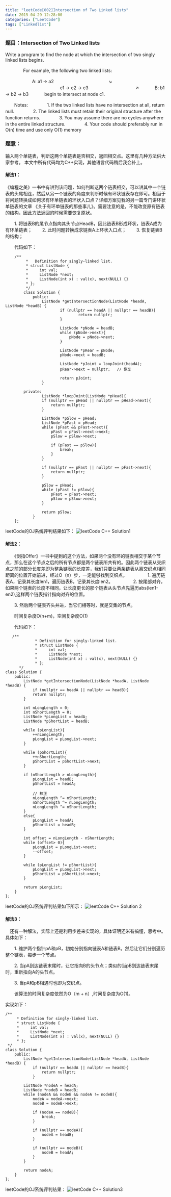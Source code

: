 ```yaml
---
title: "leetCode[002]Intersection of Two Linked lists"
date: 2015-04-29 12:28:00
categories: ["LeetCode"]
tags: ["Linkedlist"]
---
```


### 题目：Intersection of Two Linked lists

Write a program to find the node at which the intersection of two
singly linked lists begins.

　　　　For example, the following two linked lists:

　　　　　　A: a1 → a2
　　　　　　　　　　　　↘
　　　　　　　　　　　　   c1 → c2 → c3
　　　　　　　　　　   ↗ 　　　
	  B: b1 → b2 → b3 　　
	　begin to intersect at node c1.

　　Notes:
　　　　1. If the two linked lists have no intersection at all, return null.
　　　　2. The linked lists must retain their original structure after the function returns.
　　　　3. You may assume there are no cycles anywhere in the entire linked structure.
　　　　4. Your code should preferably run in O(n) time and use only O(1) memory

<!-- more -->

### 题意：

输入两个单链表，判断这两个单链表是否相交，返回相交点。这里有几种方法供大家参考。 本文中所有代码均为C++实现，其他语言代码稍后我会补上。

#### 解法1：
《编程之美》一书中有讲到该问题，如何判断这两个链表相交，可以讲其中一个链表的头尾相连，然后从另一个链表的角度来判断时候有环状链表存在即可。相当于将问题转换成如何求有环单链表的环状入口点？详细方案见我的另一篇专门讲环状单链表的文章 《关于有环单链表的那些事儿》。需要注意的是，不能改变原有链表的结构，因此方法返回的时候需要恢复原状。

　　1. 将链表B的尾节点指向其头节点HeadB，因此链表B形成环状，链表A成为有环单链表；
　　2. 此时问题转换成求链表A上环状入口点；
　　3. 恢复链表B的结构；

　　代码如下：

```
    /**
		 *	 Definition for singly-linked list.
		 * struct ListNode {
		 *     int val;
		 *     ListNode *next;
		 *     ListNode(int x) : val(x), next(NULL) {}
		 * };
		 */
		class Solution {
			public:
			    ListNode *getIntersectionNode(ListNode *headA, ListNode *headB) {
				        if (nullptr == headA || nullptr == headB){
					            return nullptr;
				        }

				        ListNode *pNode = headB;
				        while (pNode->next){
				            pNode = pNode->next;
				        }
		        
				        ListNode *pRear = pNode;
				        pNode->next = headB;

				        ListNode *pJoint = loopJoint(headA);
				        pRear->next = nullptr;   // 恢复

				        return pJoint;
			    }
	    
		private:    
			    ListNode *loopJoint(ListNode *pHead){
		        if (nullptr == pHead || nullptr == pHead->next){
		            return nullptr;
		        }

		        ListNode *pSlow = pHead;
		        ListNode *pFast = pHead;
		        while (pFast && pFast->next){
		            pFast = pFast->next->next;
		            pSlow = pSlow->next;

		            if (pFast == pSlow){
		                break;
		            }
		        }

		        if (nullptr == pFast || nullptr == pFast->next){
		            return nullptr;
		        }

		        pSlow = pHead;
			    while (pFast != pSlow){
		            pFast = pFast->next;
		            pSlow = pSlow->next;
		        }

		        return pSlow;
		    }
	};

```

leetCode的OJ系统评判结果如下：
![leetCode C++ Solution1](http://7xilk1.com1.z0.glb.clouddn.com/leetCode002C++1.png)

#### 解法2：
　　《剑指Offer》一书中提到的这个方法，如果两个没有环的链表相交于某个节点，那么在这个节点之后的所有节点都是两个链表所共有的。因此两个链表从交织点之前的部分长度差即为整条链表的长度差，我们只要让两条链表从离交织点相同距离的位置开始前进，经过O（n）步，一定能够找到交织点。
　　
　　1. 遍历链表A，记录其长度len1，遍历链表B，记录其长度len2。
　　
　　2.  按尾部对齐，如果两个链表的长度不相同，让长度更长的那个链表从头节点先遍历abs(len1-en2),这样两个链表指针指向对齐的位置。

　　3. 然后两个链表齐头并进，当它们相等时，就是交集的节点。

　　时间复杂度O(n+m)，空间复杂度O(1)

　　代码如下：

	   /**
				 * Definition for singly-linked list.
				 * struct ListNode {
				 *     int val;
				 *     ListNode *next;
				 *     ListNode(int x) : val(x), next(NULL) {}
				 * };
		  */
	class Solution {
		public:
		    ListNode *getIntersectionNode(ListNode *headA, ListNode *headB) {
		        if (nullptr == headA || nullptr == headB){
	            return nullptr;
	        }

	        int nLongLength = 0;
	        int nShortLength = 0;
	        ListNode *pLongList = headA;
	        ListNode *pShortList = headB;

	        while (pLongList){
	            ++nLongLength;
	            pLongList = pLongList->next;
	        }

	        while (pShortList){
	            ++nShortLength;
	            pShortList = pShortList->next;
	        }

	        if (nShortLength > nLongLength){
	            pLongList = headB;
	            pShortList = headA;

	            // 校正
	            nLongLength ^= nShortLength;
	            nShortLength ^= nLongLength;
	            nLongLength ^= nShortLength;
	        }
	        else{
	            pLongList = headA;
	            pShortList = headB;
	        }
	
	        int offset = nLongLength - nShortLength;
	        while (offset> 0){
	            pLongList = pLongList->next;
	            --offset;
	        }
	
	        while (pLongList != pShortList){
	            pLongList = pLongList->next;
	            pShortList = pShortList->next;
	        }
	
	        return pLongList;
	    }
	};
leetCode的OJ系统评判结果如下所示：
![leetCode C++ Solution 2](http://7xilk1.com1.z0.glb.clouddn.com/leetCode002C++2.png)

#### 解法3：
　还有一种解法，实际上还是利用步差来实现的，具体证明还米有搞懂，思考中。具体如下：

　　1. 维护两个指针pA和pB，初始分别指向链表A和链表B。然后让它们分别遍历整个链表，每步一个节点。

　　2. 当pA到达链表末尾时，让它指向B的头节点；类似的当pB到达链表末尾时，重新指向A的头节点。

　　3. 当pA和pB相遇时也即为交织点。

　　该算法的时间复杂度依然为O（m + n）,时间复杂度为O(1)。

实现如下：

    /**
		 * Definition for singly-linked list.
		 * struct ListNode {
		 *     int val;
		 *     ListNode *next;
		 *     ListNode(int x) : val(x), next(NULL) {}
		 * };
	 */
	class Solution {
		public:
		    ListNode *getIntersectionNode(ListNode *headA, ListNode *headB) {
		        if (nullptr == headA || nullptr == headB){
		            return nullptr;
		        }
	
	        ListNode *nodeA = headA;
	        ListNode *nodeB = headB;
	        while (nodeA && nodeB && nodeA != nodeB){
	            nodeA = nodeA->next;
	            nodeB = nodeB->next;
	
	            if (nodeA == nodeB){
	                break;
	            }
	
	            if (nullptr == nodeA){
	                nodeA = headB;
	            }
	
	            if (nullptr == nodeB){
	                nodeB = headA;
	            }
	        }
	
	        return nodeA;
	    }
	};

leetCode的OJ系统评判结果：
![leetCode C++  Solution3](http://7xilk1.com1.z0.glb.clouddn.com/leetCode002C++3.png)


